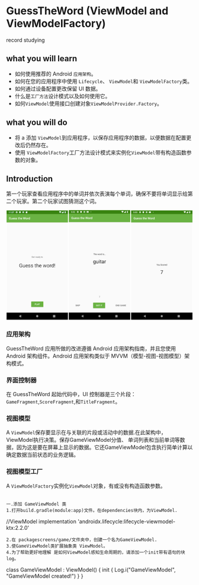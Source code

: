 # GuessTheWord (ViewModel and ViewModelFactory)
record studying

what you will learn
------------
- 如何使用推荐的 Android `应用架构`。
- 如何在您的应用程序中使用 `Lifecycle`、 `ViewModel`和 `ViewModelFactory`类。
- 如何通过设备配置更改保留 UI 数据。
- 什么是`工厂方法`设计模式以及如何使用它。
- 如何`ViewModel`使用接口创建对象`ViewModelProvider.Factory`。

what you will do
------------
- 将 a 添加 `ViewModel`到应用程序，以保存应用程序的数据，以便数据在配置更改后仍然存在。
- 使用 `ViewModelFactory`工厂方法设计模式来实例化`ViewModel`带有构造函数参数的对象。

Introduction
------------
第一个玩家查看应用程序中的单词并依次表演每个单词，确保不要将单词显示给第二个玩家。第二个玩家试图猜测这个词。

![Image Description](app/src/main/res/img.png)

### 应用架构
   GuessTheWord 应用所做的改进遵循 Android 应用架构指南，并且您使用 Android 架构组件。Android 应用架构类似于 MVVM（模型-视图-视图模型）架构模式。
   
### 界面控制器
  在 GuessTheWord 起始代码中，UI 控制器是三个片段：`GameFragment`,`ScoreFragment`,和`TitleFragment`。
  
### 视图模型
  A `ViewModel`保存要显示在与关联的片段或活动中的数据.在此架构中，ViewModel执行决策。保存GameViewModel分值、
  单词列表和当前单词等数据，因为这是要在屏幕上显示的数据。它还GameViewModel包含执行简单计算以确定数据当前状态的业务逻辑。
  
### 视图模型工厂
  A `ViewModelFactory`实例化`ViewModel`对象，有或没有构造函数参数。

```

一.添加 GameViewModel 类
1.打开build.gradle(module:app)文件。在dependencies块内，为ViewModel.
```
//ViewModel
implementation 'androidx.lifecycle:lifecycle-viewmodel-ktx:2.2.0'
```
2.在 packagescreens/game/文件夹中，创建一个名为GameViewModel.
3.使GameViewModel类扩展抽象类 ViewModel。
4.为了帮助更好地理解 是如何ViewModel感知生命周期的，请添加一个init带有语句的块log。
```
class GameViewModel : ViewModel() {
   init {
       Log.i("GameViewModel", "GameViewModel created!")
   }
}
```


```
